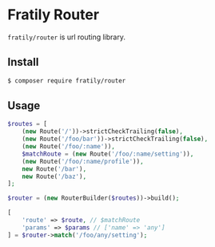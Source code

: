 # Fratily Router

`fratily/router` is url routing library.

## Install

``` bash
$ composer require fratily/router
```

## Usage

```php
$routes = [
    (new Route('/'))->strictCheckTrailing(false),
    (new Route('/foo/bar'))->strictCheckTrailing(false),
    (new Route('/foo/:name')),
    $matchRoute = (new Route('/foo/:name/setting')),
    (new Route('/foo/:name/profile')),
    new Route('/bar'),
    new Route('/baz'),
];

$router = (new RouterBuilder($routes))->build();

[
    'route' => $route, // $matchRoute
    'params' => $params // ['name' => 'any']
] = $router->match('/foo/any/setting');
```

